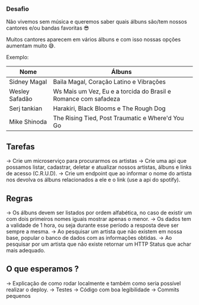 

### Desafio

Não vivemos sem música e queremos saber quais álbuns são/tem nossos cantores e/ou bandas favoritas 😎

Muitos cantores aparecem em vários álbuns e com isso nossas opções aumentam muito 😅.

Exemplo:

| Nome  | Álbuns  |
|---|---|
| Sidney Magal  | Baila Magal, Coração Latino e Vibrações  |
|  Wesley Safadão |  Ws Mais um Vez, Eu e a torcida do Brasil e Romance com safadeza |
|  Serj tankian |  Harakiri, Black Blooms e The Rough Dog |
|  Mike Shinoda |  The Rising Tied, Post Traumatic e Where'd You Go  |

## Tarefas

 -> Crie um microserviço para procurarmos os artistas
 -> Crie uma api que possamos listar, cadastrar, deletar e atualizar nossos artistas, álbuns e links de acesso (C.R.U.D).
 -> Crie um endpoint que ao informar o nome do artista nos devolva os álbuns relacionados a ele e o link (use a api do spotify).

## Regras
 
 -> Os álbuns devem ser listados por ordem alfabética, no caso de existir um com dois primeiros nomes iguais mostrar apenas o menor.
 -> Os dados tem a validade de 1 hora, ou seja durante esse período a resposta deve ser sempre a mesma.
 -> Ao pesquisar um artista que não existem em nossa base, popular o banco de dados com as informações obtidas.
 -> Ao pesquisar por um artista que não existe retornar um HTTP Status que achar mais adequado.

## O que esperamos ?

 -> Explicação de como rodar localmente e também como seria possível realizar o deploy.
 -> Testes
 -> Código com boa legibilidade
 -> Commits pequenos

